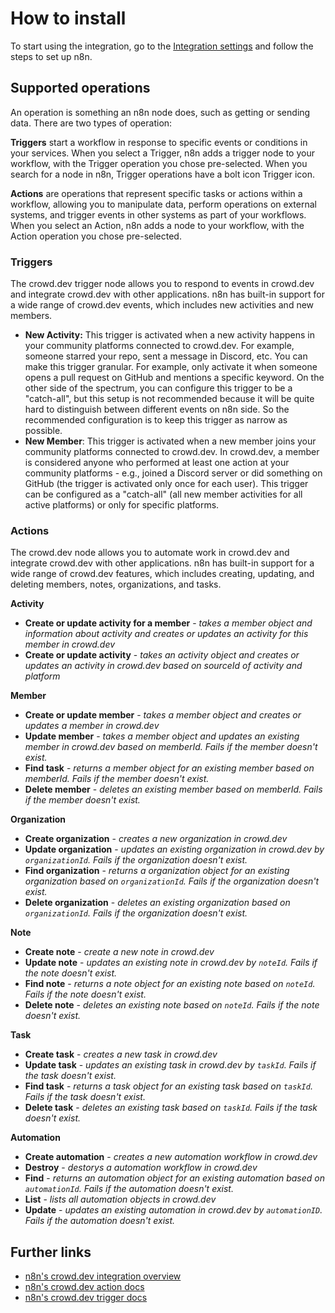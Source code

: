 # How to install

To start using the integration, go to the [Integration settings](https://app.crowd.dev/integrations) and follow the steps to set up n8n.

## Supported operations

An operation is something an n8n node does, such as getting or sending data. There are two types of operation:

**Triggers** start a workflow in response to specific events or conditions in your services. When you select a Trigger, n8n adds a trigger node to your workflow, with the Trigger operation you chose pre-selected. When you search for a node in n8n, Trigger operations have a bolt icon Trigger icon.

**Actions** are operations that represent specific tasks or actions within a workflow, allowing you to manipulate data, perform operations on external systems, and trigger events in other systems as part of your workflows. When you select an Action, n8n adds a node to your workflow, with the Action operation you chose pre-selected.

### Triggers

The crowd.dev trigger node allows you to respond to events in crowd.dev and integrate crowd.dev with other applications. n8n has built-in support for a wide range of crowd.dev events, which includes new activities and new members.

* **New Activity:** This trigger is activated when a new activity happens in your community platforms connected to crowd.dev. For example, someone starred your repo, sent a message in Discord, etc. You can make this trigger granular. For example, only activate it when someone opens a pull request on GitHub and mentions a specific keyword. On the other side of the spectrum, you can configure this trigger to be a "catch-all", but this setup is not recommended because it will be quite hard to distinguish between different events on n8n side. So the recommended configuration is to keep this trigger as narrow as possible.
* **New Member**: This trigger is activated when a new member joins your community platforms connected to crowd.dev. In crowd.dev, a member is considered anyone who performed at least one action at your community platforms - e.g., joined a Discord server or did something on GitHub (the trigger is activated only once for each user). This trigger can be configured as a "catch-all" (all new member activities for all active platforms) or only for specific platforms.

### Actions

The crowd.dev node allows you to automate work in crowd.dev and integrate crowd.dev with other applications. n8n has built-in support for a wide range of crowd.dev features, which includes creating, updating, and deleting members, notes, organizations, and tasks.

**Activity**

* **Create or update activity for a member** - _takes a member object and information about activity and creates or updates an activity for this member in crowd.dev_
* **Create or update activity** - _takes an activity object and creates or updates an activity in crowd.dev based on sourceId of activity and platform_

**Member**

* **Create or update member** - _takes a member object and creates or updates a member in crowd.dev_
* **Update member** - _takes a member object and updates an existing member in crowd.dev based on memberId. Fails if the member doesn't exist._
* **Find task** - _returns a member object for an existing member based on memberId. Fails if the member doesn't exist._
* **Delete member** - _deletes an existing member based on memberId. Fails if the member doesn't exist._

**Organization**

* **Create organization** - _creates a new organization in crowd.dev_
* **Update organization** - _updates an existing organization in crowd.dev by `organizationId`. Fails if the organization doesn't exist._
* **Find organization** - _returns a organization object for an existing organization based on `organizationId`. Fails if the organization doesn't exist._
* **Delete organization** - _deletes an existing organization based on `organizationId`. Fails if the organization doesn't exist._

**Note**

* **Create note** - _create a new note in crowd.dev_
* **Update note** - _updates an existing note in crowd.dev by `noteId`. Fails if the note doesn't exist._
* **Find note** - _returns a note object for an existing note based on `noteId`. Fails if the note doesn't exist._
* **Delete note** - _deletes an existing note based on `noteId`. Fails if the note doesn't exist._

**Task**

* **Create task** - _creates a new task in crowd.dev_
* **Update task** - _updates an existing task in crowd.dev by `taskId`. Fails if the task doesn't exist._
* **Find task** - _returns a task object for an existing task based on `taskId`. Fails if the task doesn't exist._
* **Delete task** - _deletes an existing task based on `taskId`. Fails if the task doesn't exist._

**Automation**

* **Create automation** - _creates a new automation workflow in crowd.dev_
* **Destroy** - _destorys a automation workflow in crowd.dev_
* **Find** - _returns an automation object for an existing automation based on `automationId`. Fails if the automation doesn't exist._
* **List** - _lists all automation objects in crowd.dev_
* **Update** - _updates an existing automation in crowd.dev by `automationID`. Fails if the automation doesn't exist._

## Further links

* [n8n's crowd.dev integration overview](https://n8n.io/integrations/crowddev)
* [n8n's crowd.dev action docs](https://docs.n8n.io/integrations/builtin/app-nodes/n8n-nodes-base.crowddev/)
* [n8n's crowd.dev trigger docs](https://docs.n8n.io/integrations/builtin/trigger-nodes/n8n-nodes-base.crowddevtrigger/)

